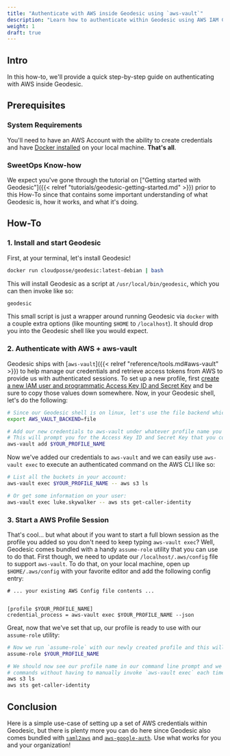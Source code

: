```yaml
---
title: "Authenticate with AWS inside Geodesic using `aws-vault`"
description: "Learn how to authenticate within Geodesic using AWS IAM Credentials and `aws-vault`."
weight: 1
draft: true
---
```


## Intro

In this how-to, we'll provide a quick step-by-step guide on authenticating with AWS inside Geodesic.

## Prerequisites

### System Requirements

You'll need to have an AWS Account with the ability to create credentials and have [Docker installed](https://docs.docker.com/get-docker/) on your local machine. **That's all**.

### SweetOps Know-how

We expect you've gone through the tutorial on ["Getting started with Geodesic"]({{< relref "tutorials/geodesic-getting-started.md" >}}) prior to this How-To since that contains some important understanding of what Geodesic is, how it works, and what it's doing.

## How-To

### 1. Install and start Geodesic

First, at your terminal, let's install Geodesic!

```bash
docker run cloudposse/geodesic:latest-debian | bash
```

This will install Geodesic as a script at `/usr/local/bin/geodesic`, which you can then invoke like so:

```bash
geodesic
```

This small script is just a wrapper around running Geodesic via `docker` with a couple extra options (like mounting `$HOME` to `/localhost`). It should drop you into the Geodesic shell like you would expect.


### 2. Authenticate with AWS + aws-vault

Geodesic ships with [`aws-vault`]({{< relref "reference/tools.md#aws-vault" >}}) to help manage our credentials and retrieve access tokens from AWS to provide us with authenticated sessions. To set up a new profile, first [create a new IAM user and programmatic Access Key ID and Secret Key](https://docs.aws.amazon.com/IAM/latest/UserGuide/id_users_create.html#id_users_create_console) and be sure to copy those values down somewhere. Now, in your Geodesic shell, let's do the following:

```bash
# Since our Geodesic shell is on linux, let's use the file backend which linux supports.
export AWS_VAULT_BACKEND=file

# Add our new credentials to aws-vault under whatever profile name you would like. i.e. replace $YOUR_PROFILE_NAME
# This will prompt you for the Access Key ID and Secret Key that you copied down earlier, which you should input.
aws-vault add $YOUR_PROFILE_NAME
```

Now we've added our credentials to `aws-vault` and we can easily use `aws-vault exec` to execute an authenticated command on the AWS CLI like so:

```bash
# List all the buckets in your account:
aws-vault exec $YOUR_PROFILE_NAME -- aws s3 ls

# Or get some information on your user:
aws-vault exec luke.skywalker -- aws sts get-caller-identity
```

### 3. Start a AWS Profile Session

That's cool... but what about if you want to start a full blown session as the profile you added so you don't need to keep typing `aws-vault exec`? Well, Geodesic comes bundled with a handy `assume-role` utility that you can use to do that. First though, we need to update our `/localhost/.aws/config` file to support `aws-vault`. To do that, on your local machine, open up `$HOME/.aws/config` with your favorite editor and add the following config entry:

```properties
# ... your existing AWS Config file contents ...


[profile $YOUR_PROFILE_NAME]
credential_process = aws-vault exec $YOUR_PROFILE_NAME --json
```

Great, now that we've set that up, our profile is ready to use with our `assume-role` utility:

```bash
# Now we run `assume-role` with our newly created profile and this will start a new shell session which is authenticated as that profile for us.
assume-role $YOUR_PROFILE_NAME

# We should now see our profile name in our command line prompt and we can now run our AWS CLI
# commands without having to manually invoke `aws-vault exec` each time
aws s3 ls
aws sts get-caller-identity
```

## Conclusion

Here is a simple use-case of setting up a set of AWS credentials within Geodesic, but there is plenty more you can do here since Geodesic also comes bundled with [`saml2aws`](https://github.com/Versent/saml2aws) and [`aws-google-auth`](https://github.com/cevoaustralia/aws-google-auth). Use what works for you and your organization!